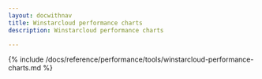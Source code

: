 ```yaml
---
layout: docwithnav
title: Winstarcloud performance charts
description: Winstarcloud performance charts

---
```


{% include /docs/reference/performance/tools/winstarcloud-performance-charts.md %}
